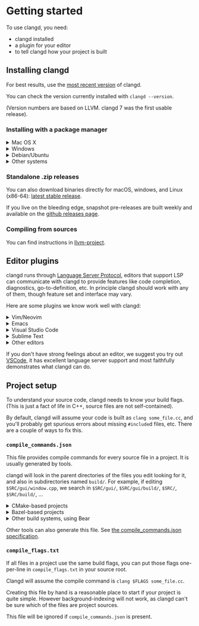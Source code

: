 # Getting started

To use clangd, you need:

- clangd installed
- a plugin for your editor
- to tell clangd how your project is built

## Installing clangd

For best results, use the [most recent version](https://github.com/clangd/clangd/releases/latest) of clangd. 

You can check the version currently installed with `clangd --version`.

(Version numbers are based on LLVM. clangd 7 was the first usable release).

### Installing with a package manager

<details>
<summary markdown="span">Mac OS X</summary>
 
Clangd can be installed (along with LLVM) via [Homebrew](https://brew.sh):
```
brew install llvm
```

or with [MacPorts](https://www.macports.org/):

```
sudo port install clang-11
```

</details>

<details>
<summary markdown="span">Windows</summary>
Download the LLVM installer from [releases.llvm.org](http://releases.llvm.org/download.html)
</details>

<details>
<summary markdown="span">Debian/Ubuntu</summary>
Installing the `clangd` package will usually give you a slightly older version.

Try to install a packaged release (12.0):

```bash
sudo apt-get install clangd-12
```

If that's not found, at least `clangd-9` or `clangd-8` should be available.
Versions before 8 were part of the `clang-tools` package.

This will install clangd as `/usr/bin/clangd-12`. Make it the default `clangd`:

```bash
sudo update-alternatives --install /usr/bin/clangd clangd /usr/bin/clangd-12 100
```

</details>

<details>
<summary markdown="span">Other systems</summary>
Most distributions include clangd in a `clangd` package, in a `clang-tools`
package, or in the full `llvm` distribution.

For some platforms, binaries are also available at [releases.llvm.org](http://releases.llvm.org/download.html).
</details>

### Standalone .zip releases

You can also download binaries directly for macOS, windows, and Linux (x86-64):
[latest stable release](https://github.com/clangd/clangd/releases/latest).

If you live on the bleeding edge, snapshot pre-releases are built weekly and
available on the [github releases page](https://github.com/clangd/clangd/releases).

### Compiling from sources

You can find instructions in
[llvm-project](https://github.com/llvm/llvm-project/tree/main/clang-tools-extra/clangd#building-and-testing-clangd).

## Editor plugins

clangd runs through [Language Server Protocol](https://microsoft.github.io/language-server-protocol/), editors that
support LSP can communicate with clangd to provide features like code completion, diagnostics, go-to-definition, etc.
In principle clangd should work with any of them, though feature set and interface may vary.

Here are some plugins we know work well with clangd:

<details>
<summary markdown="span">Vim/Neovim</summary>
Vim and Neovim have several plugins that can communicate with clangd.

### YouCompleteMe

Supports both Vim and Neovim. Note that clangd support is not enabled by default in [YouCompleteMe](https://github.com/ycm-core/YouCompleteMe),
you must install it with `install.py --clangd-completer`.

We recommend changing a couple of YCM's default settings. In `.vimrc` add:
```
" Let clangd fully control code completion
let g:ycm_clangd_uses_ycmd_caching = 0
" Use installed clangd, not YCM-bundled clangd which doesn't get updates.
let g:ycm_clangd_binary_path = exepath("clangd")
```

You should see errors highlighted and completions as you type.

![Code completion in YouCompleteMe](screenshots/ycm_completion.png)

YouCompleteMe supports many of clangd's features:

- code completion
- diagnostics and fixes (`:YcmCompleter FixIt`)
- find declarations, references, and definitions (`:YcmCompleter GoTo` etc)
- rename symbol (`:YcmCompleter RefactorRename`)

Under the hood:

- **Debug logs**: run `:YcmDebugInfo` to see clangd status, and `:YcmToggleLogs`
  to view clangd's debug logs.
- **Command-line flags**: Set `g:ycm_clangd_args` in `.vimrc`, e.g.:

  ```vim
  let g:ycm_clangd_args = ['-log=verbose', '-pretty']
  ```

- **Alternate clangd binary**: set `g:ycm_clangd_binary_path` in `.vimrc`.

### coc-clangd

Supports both Vim and Neovim. [coc-clangd](https://github.com/clangd/coc-clangd) is an extension for
[coc.nvim](https://github.com/neoclide/coc.nvim), you need to [install coc.nvim](https://github.com/neoclide/coc.nvim/wiki/Install-coc.nvim) first.

`:CocInstall coc-clangd` in Vim/Neovim to install coc-clangd. coc-clangd will try to find clangd from your `$PATH`,
if not found, run `:CocCommand clangd.install` to install the [latest release](https://github.com/clangd/clangd/releases/latest)
from GitHub, or set `clangd.path` in `:CocConfig` to use custom clangd binary.

coc-clangd provides configurations for clangd, you can set them in `:CocConfig`:

```json
{
  "clangd.path": "/path/to/custom/clangd",
  "clangd.arguments": ["--background-index", "--clang-tidy"],
  "clangd.fallbackFlags": ["-std=c++23"]
}
```

Check [coc-clangd's README](https://github.com/clangd/coc-clangd?tab=readme-ov-file#configurations) for more options.

coc-clangd also provides commands to interact with clangd:

- `:CocCommand clangd.switchSourceHeader`, switch between source/header files
- `:CocCommand clangd.symbolInfo`, resolve symbol info under the cursor
- `:CocCommand clangd.memoryUsage`, show memory usage
- `:CocCommand clangd.install`, install latest release from GitHub
- `:CocCommand clangd.update`, check and update clangd from GitHub

There are two ways to get request/response logs from coc-clangd:

1. Set `"clangd.trace.server": "verbose"` in `:CocConfig`, and check the output in `:CocCommand workspace.showOutput clangd`.
2. Set `"clangd.trace.file": "/tmp/clangd.log"`, clangd will output logs to the file.

### Neovim built-in LSP client

Neovim only. Neovim has a built-in LSP client, which can be configured to work with clangd.

1. install [nvim-lspconfig](https://github.com/neovim/nvim-lspconfig) with your plugin manager
2. enable clangd in your init.lua: `require'lspconfig'.clangd.setup{}`
3. the `ClangdSwitchSourceHeader` and `ClangdShowSymbolInfo` commands will be enabled when you are in a C/C++ file
4. you can pass additional arguments to clangd to trace logs or enable more features:

```lua
local lspconfig = require('lspconfig')
lspconfig.clangd.setup({
  cmd = {'clangd', '--background-index', '--clang-tidy', '--log=verbose'},
  init_options = {
    fallbackFlags = { '-std=c++17' },
  },
})
```

You can also create your own LSP configuration by using the `vim.lsp.start` function. For more details, check `:help vim.lsp.start`
or use [clangd_extensions.nvim](https://github.com/p00f/clangd_extensions.nvim) directly, with more off-spec features support.
</details>

<details>
<summary markdown="span">Emacs</summary>
[eglot](https://github.com/joaotavora/eglot) can be configured to work with clangd.

Install eglot with `M-x package-install RET eglot RET`.

Add the following to `~/.emacs` to enable clangd:

```elisp
(require 'eglot)
(add-to-list 'eglot-server-programs '((c++-mode c-mode) "clangd"))
(add-hook 'c-mode-hook 'eglot-ensure)
(add-hook 'c++-mode-hook 'eglot-ensure)
```

After restarting you should see diagnostics for errors in your code, and `M-x
completion-at-point` should work.

![Diagnostics in Emacs](screenshots/emacs_diagnostics.png)

eglot supports many of clangd's features, with caveats:

- code completion, enhanced by `company-mode`, see below
- diagnostics and fixes
- find definitions and references (`M-x xref-find-definitions` etc)
- hover and highlights
- code actions (`M-x eglot-code-actions`)

### company-mode

eglot does have basic integration with company-mode, which provides a more
fluent completion UI.

You can install it with `M-x package-install RET company RET`, and enable it
with `M-x company-mode`.

![Completion in company-mode](screenshots/emacs_company.png)

### Under the hood

- **Debug logs**: available in the `EGLOT events` buffer.
- **Command-line flags and alternate binary**: instead of adding `"clangd"`
  to `eglot-server-programs`, add `("/path/to/clangd" "-log=verbose")` etc.
</details>

<details>
<summary markdown="span">Visual Studio Code</summary>
The official extension is
[vscode-clangd](https://marketplace.visualstudio.com/items?itemName=llvm-vs-code-extensions.vscode-clangd)
and can be installed from within VSCode.

Choose **View** --> **Extensions**, then search for "clangd". (Make sure
the Microsoft C/C++ extension is **not** installed).

After restarting, you should see red underlines underneath errors, and
you should get rich code completions including e.g. function parameters.

![Code completion in VSCode](screenshots/basic_completion.png)

vscode-clangd has excellent support for all clangd features, including:

- code completion
- diagnostics and fixes
- find declarations, references, and definitions
- find symbol in file (`Ctrl-P @foo`) or workspace (`Ctrl-P #foo`)
- hover and highlights
- code actions

### Under the hood

- **Debug logs**: when clangd is running, you should see "Clang Language Server"
  in the dropdown of the Output panel (**View** -> **Output**).
- **Command-line flags**: these can be passed in the `clangd.arguments` array
  in your `settings.json`. (**File** -> **Preferences** -> **Settings**).
- **Alternate clangd binary**: set the `clangd.path` string in `settings.json`.
</details>

<details>
<summary markdown="span">Sublime Text</summary>
[sublimelsp/LSP](https://github.com/sublimelsp/LSP) together with [sublimelsp/LSP-clangd](https://github.com/sublimelsp/LSP-clangd) works with clangd out of the box.

Select **Tools**-->**Install Package Control** (if you haven't installed it yet).

Press `Ctrl-Shift-P` and select **Package Control: Install Package**. Select
**LSP**.

Press `Ctrl-Shift-P` and select **Package Control: Install Package**. Select
**LSP-clangd**.

Open a C++ file, and you should see diagnostics and completion:

![Completion in Sublime Text](screenshots/sublime_completion.png)

The LSP package has excellent support for all most clangd features, including:

- code completion (a bit noisy due to how snippets are presented)
- diagnostics and fixes
- find definition and references
- hover and highlights
- code actions

### Under the hood

Settings can be tweaked under **Preferences**-->**Package Settings**-->**LSP**-->**servers**-->**LSP-clangd** or from the Command Palette by selecting **Preferences: LSP-clangd Settings**.

- **Command-line flags and alternate clangd binary**: check inside **Preferences: LSP-clangd Settings** for relevant option and documentation.

</details>

<details>
<summary markdown="span">Other editors</summary>
There is a directory of LSP clients at [langserver.org](http://langserver.org).

A generic client should be configured to run the command `clangd`, and
communicate via the language server protocol on standard input/output.
</details>

If you don't have strong feelings about an editor, we suggest you try out
[VSCode](https://code.visualstudio.com/), it has excellent language server
support and most faithfully demonstrates what clangd can do.

## Project setup

To understand your source code, clangd needs to know your build flags.
(This is just a fact of life in C++, source files are not self-contained).

By default, clangd will assume your code is built as `clang some_file.cc`,
and you'll probably get spurious errors about missing `#include`d files, etc.
There are a couple of ways to fix this.

### `compile_commands.json`

This file provides compile commands for every source file in a project.
It is usually generated by tools.

clangd will look in the parent directories of the files you edit looking for it,
and also in subdirectories named `build/`.
For example, if editing `$SRC/gui/window.cpp`, we search in `$SRC/gui/`,
`$SRC/gui/build/`, `$SRC/`, `$SRC/build/`, ...

<details>
<summary markdown="span">CMake-based projects</summary>
If your project builds with CMake, it can generate this file. You should enable
it with:

```bash
cmake -DCMAKE_EXPORT_COMPILE_COMMANDS=1
```

`compile_commands.json` will be written to your build directory.
If your build directory is `$SRC` or `$SRC/build`, clangd will find it.
Otherwise, symlink or copy it to `$SRC`, the root of your source tree.

```bash
ln -s ~/myproject-build/compile_commands.json ~/myproject/
```
</details>

<details>
<summary markdown="span">Bazel-based projects</summary>
Bazel can generate this file via [this extractor extension](https://github.com/hedronvision/bazel-compile-commands-extractor). Refer to instructions in the project README; it is intended for use with clangd. 
</details>

<details>
<summary markdown="span">Other build systems, using Bear</summary>
[Bear](https://github.com/rizsotto/Bear) is a tool to generate a
compile_commands.json file by recording a complete build.

For a `make`-based build, you can run 
- `make clean; bear -- make` (for bear 3.0.x versions)
- `make clean; bear make` (for bear 2.4.x versions)

to generate the file (and run a clean build!).

On Windows, a tool similar to Bear called [compiledb](https://github.com/nickdiego/compiledb)
can be used.
</details>

Other tools can also generate this file. See [the compile_commands.json
specification](https://clang.llvm.org/docs/JSONCompilationDatabase.html).

### `compile_flags.txt`

If all files in a project use the same build flags, you can put those
flags one-per-line in `compile_flags.txt` in your source root.

Clangd will assume the compile command is `clang $FLAGS some_file.cc`.

Creating this file by hand is a reasonable place to start if your project is
quite simple. However background-indexing will not work, as clangd can't be
sure which of the files are project sources.

This file will be ignored if `compile_commands.json` is present.
